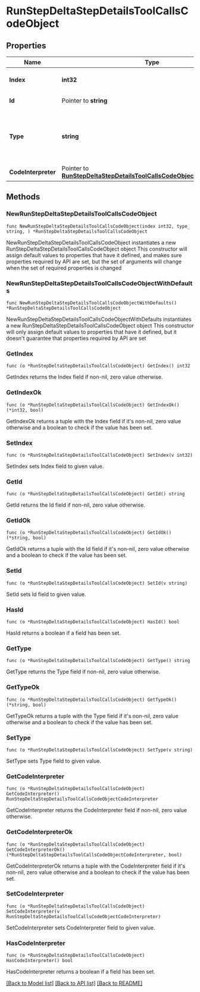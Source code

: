 # RunStepDeltaStepDetailsToolCallsCodeObject

## Properties

Name | Type | Description | Notes
------------ | ------------- | ------------- | -------------
**Index** | **int32** | The index of the tool call in the tool calls array. | 
**Id** | Pointer to **string** | The ID of the tool call. | [optional] 
**Type** | **string** | The type of tool call. This is always going to be &#x60;code_interpreter&#x60; for this type of tool call. | 
**CodeInterpreter** | Pointer to [**RunStepDeltaStepDetailsToolCallsCodeObjectCodeInterpreter**](RunStepDeltaStepDetailsToolCallsCodeObjectCodeInterpreter.md) |  | [optional] 

## Methods

### NewRunStepDeltaStepDetailsToolCallsCodeObject

`func NewRunStepDeltaStepDetailsToolCallsCodeObject(index int32, type_ string, ) *RunStepDeltaStepDetailsToolCallsCodeObject`

NewRunStepDeltaStepDetailsToolCallsCodeObject instantiates a new RunStepDeltaStepDetailsToolCallsCodeObject object
This constructor will assign default values to properties that have it defined,
and makes sure properties required by API are set, but the set of arguments
will change when the set of required properties is changed

### NewRunStepDeltaStepDetailsToolCallsCodeObjectWithDefaults

`func NewRunStepDeltaStepDetailsToolCallsCodeObjectWithDefaults() *RunStepDeltaStepDetailsToolCallsCodeObject`

NewRunStepDeltaStepDetailsToolCallsCodeObjectWithDefaults instantiates a new RunStepDeltaStepDetailsToolCallsCodeObject object
This constructor will only assign default values to properties that have it defined,
but it doesn't guarantee that properties required by API are set

### GetIndex

`func (o *RunStepDeltaStepDetailsToolCallsCodeObject) GetIndex() int32`

GetIndex returns the Index field if non-nil, zero value otherwise.

### GetIndexOk

`func (o *RunStepDeltaStepDetailsToolCallsCodeObject) GetIndexOk() (*int32, bool)`

GetIndexOk returns a tuple with the Index field if it's non-nil, zero value otherwise
and a boolean to check if the value has been set.

### SetIndex

`func (o *RunStepDeltaStepDetailsToolCallsCodeObject) SetIndex(v int32)`

SetIndex sets Index field to given value.


### GetId

`func (o *RunStepDeltaStepDetailsToolCallsCodeObject) GetId() string`

GetId returns the Id field if non-nil, zero value otherwise.

### GetIdOk

`func (o *RunStepDeltaStepDetailsToolCallsCodeObject) GetIdOk() (*string, bool)`

GetIdOk returns a tuple with the Id field if it's non-nil, zero value otherwise
and a boolean to check if the value has been set.

### SetId

`func (o *RunStepDeltaStepDetailsToolCallsCodeObject) SetId(v string)`

SetId sets Id field to given value.

### HasId

`func (o *RunStepDeltaStepDetailsToolCallsCodeObject) HasId() bool`

HasId returns a boolean if a field has been set.

### GetType

`func (o *RunStepDeltaStepDetailsToolCallsCodeObject) GetType() string`

GetType returns the Type field if non-nil, zero value otherwise.

### GetTypeOk

`func (o *RunStepDeltaStepDetailsToolCallsCodeObject) GetTypeOk() (*string, bool)`

GetTypeOk returns a tuple with the Type field if it's non-nil, zero value otherwise
and a boolean to check if the value has been set.

### SetType

`func (o *RunStepDeltaStepDetailsToolCallsCodeObject) SetType(v string)`

SetType sets Type field to given value.


### GetCodeInterpreter

`func (o *RunStepDeltaStepDetailsToolCallsCodeObject) GetCodeInterpreter() RunStepDeltaStepDetailsToolCallsCodeObjectCodeInterpreter`

GetCodeInterpreter returns the CodeInterpreter field if non-nil, zero value otherwise.

### GetCodeInterpreterOk

`func (o *RunStepDeltaStepDetailsToolCallsCodeObject) GetCodeInterpreterOk() (*RunStepDeltaStepDetailsToolCallsCodeObjectCodeInterpreter, bool)`

GetCodeInterpreterOk returns a tuple with the CodeInterpreter field if it's non-nil, zero value otherwise
and a boolean to check if the value has been set.

### SetCodeInterpreter

`func (o *RunStepDeltaStepDetailsToolCallsCodeObject) SetCodeInterpreter(v RunStepDeltaStepDetailsToolCallsCodeObjectCodeInterpreter)`

SetCodeInterpreter sets CodeInterpreter field to given value.

### HasCodeInterpreter

`func (o *RunStepDeltaStepDetailsToolCallsCodeObject) HasCodeInterpreter() bool`

HasCodeInterpreter returns a boolean if a field has been set.


[[Back to Model list]](../README.md#documentation-for-models) [[Back to API list]](../README.md#documentation-for-api-endpoints) [[Back to README]](../README.md)


